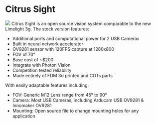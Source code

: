 # Citrus Sight 
![ ](https://imgur.com/uIxU9TR)
Citrus Sight is an open source vision system comparable to the new Limelight 3g. The stock version features: 

 - Additional ports and computational power for 2 USB Cameras
 - Built in neural network accelerator
 - OV9281 sensor with 120FPS capture at 1280x800
 - FOV of 70°
 - Base cost of ~$200
 - Integrate with Photon Vision
 - Competition tested reliability 
 - Made entirely of FDM 3d printed and COTs parts

With easily adaptable features including:

 - FOV: Generic M12 Lens range from 45° to 90°
 - Camera: Most USB Cameras, including Arducam USB OV9281 & Innomaker OV9281
 - Mounting: Open source file to change mounting holes for any application 
